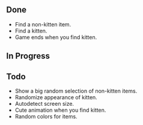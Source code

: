 Done
----
* Find a non-kitten item.
* Find a kitten.
* Game ends when you find kitten.

In Progress
-----------

Todo
----
* Show a big random selection of non-kitten items.
* Randomize appearance of kitten.
* Autodetect screen size.
* Cute animation when you find kitten.
* Random colors for items.